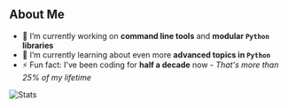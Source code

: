 ## About Me

- 🔭 I’m currently working on **command line tools** and **modular `Python` libraries**
- 🌱 I’m currently learning about even more **advanced topics in `Python`**
- ⚡ Fun fact: I've been coding for **half a decade** now - _That's more than 25% of my lifetime_

![Stats](https://github-readme-stats.vercel.app/api?username=Havsalt&hide=prs,issues,contribs&show_icons=true)
